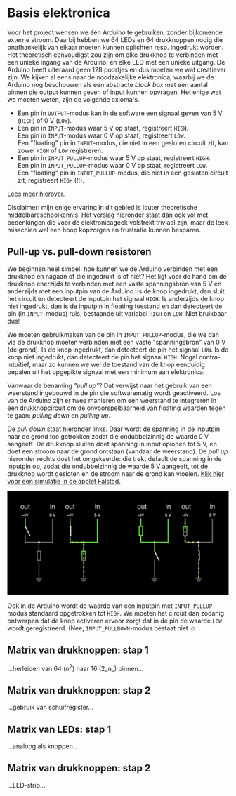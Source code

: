 # Basis elektronica

Voor het project wensen we één Arduino te gebruiken, zonder bijkomende externe stroom. Daarbij hebben we 64 LEDs en 64 drukknoppen nodig die onafhankelijk van elkaar moeten kunnen oplichten resp.&nbsp;ingedrukt worden. Het theoretisch eenvoudigst zou zijn om elke drukknop te verbinden met een unieke ingang van de Arduino, en elke LED met een unieke uitgang. De Arduino heeft uiteraard geen 128 poortjes en dus moeten we wat creatiever zijn. We kijken al eens naar de noodzakelijke elektronica, waarbij we de Arduino nog beschouwen als een abstracte _black box_ met een aantal pinnen die output kunnen geven of input kunnen opvragen. Het enige wat we moeten weten, zijn de volgende axioma's.
 * Een pin in `OUTPUT`-modus kan in de software een signaal geven van 5 V (`HIGH`) of 0 V (`LOW`).
 * Een pin in `INPUT`-modus waar 5 V op staat, registreert `HIGH`.<br />
  Een pin in `INPUT`-modus waar 0 V op staat, registreert `LOW`.<br />
  Een "floating" pin in `INPUT`-modus, die niet in een gesloten circuit zit, kan zowel `HIGH` of `LOW` registreren.
 * Een pin in `INPUT_PULLUP`-modus waar 5 V op staat, registreert `HIGH`.<br />
  Een pin in `INPUT_PULLUP`-modus waar 0 V op staat, registreert `LOW`.<br />
  Een "floating" pin in `INPUT_PULLUP`-modus, die niet in een gesloten circuit zit, registreert `HIGH` (!!).

[Lees meer hierover.](https://www.arduino.cc/en/Tutorial/Foundations/DigitalPins)

Disclaimer: mijn enige ervaring in dit gebied is louter theoretische middelbareschoolkennis. Het verslag hieronder staat dan ook vol met bedenkingen die voor de elektronicageek volstrekt triviaal zijn, maar de leek misschien wel een hoop kopzorgen en frustratie kunnen besparen.

## Pull-up vs. pull-down resistoren

We beginnen heel simpel: hoe kunnen we de Arduino verbinden met een drukknop en nagaan of die ingedrukt is of niet? Het ligt voor de hand om de drukknop enerzijds te verbinden met een vaste spanningsbron van 5 V en anderzijds met een inputpin van de Arduino. Is de knop ingedrukt, dan sluit het circuit en detecteert de inputpin het signaal `HIGH`. Is anderzijds de knop niet ingedrukt, dan is de inputpin in floating toestand en dan detecteert de pin (in `INPUT`-modus) ruis, bestaande uit variabel `HIGH` en `LOW`. Niet bruikbaar dus!

We moeten gebruikmaken van de pin in `INPUT_PULLUP`-modus, die we dan via de drukknop moeten verbinden met een vaste "spanningsbron" van 0 V (de grond). Is de knop ingedrukt, dan detecteert de pin het signaal `LOW`. Is de knop niet ingedrukt, dan detecteert de pin het signaal `HIGH`. Nogal contra-intuïtief, maar zo kunnen we wel de toestand van de knop eenduidig bepalen uit het opgepikte signaal met een minimum aan elektronica.

Vanwaar de benaming _"pull up"_? Dat verwijst naar het gebruik van een weerstand ingebouwd in de pin die softwarematig wordt geactiveerd. Los van de Arduino zijn er twee manieren om een weerstand te integreren in een drukknopcircuit om de onvoorspelbaarheid van floating waarden tegen te gaan: _pulling down_ en _pulling up_.

De _pull down_ staat hieronder links. Daar wordt de spanning in de inputpin naar de grond toe getrokken zodat die ondubbelzinnig de waarde 0 V aangeeft. De drukknop sluiten doet spanning in input oplopen tot 5 V, en doet een stroom naar de grond ontstaan (vandaar de weerstand). De _pull up_ hieronder rechts doet het omgekeerde: die trekt default de spanning in de inputpin op, zodat die ondubbelzinnig de waarde 5 V aangeeft, tot de drukknop wordt gesloten en de stroom naar de grond kan vloeien. [Klik hier voor een simulatie in de applet Falstad.](http://falstad.com/circuit/circuitjs.html?ctz=CQAgjCAMB0l3BWcMBMcUHYMGZIA4UA2ATmIxAUgpABZsAoAJXBpvBTxbbDBSn5pUkVEdARMQ2PNw6Tp4XvyqDqIqGPoBzcMT65uuydkJQttbHshs6e46YDOXdpzCsQaTlQgAXAE4BXAFN6AHl3FV5OFAjFCEhQ2jwvWRokhT44+gB3cOSolQ9TXx1LAz5Cr3hsp0KwQwrquvL8XPcW+OKpGU4uts9kOHpHGz7zUv4fAOCc3sKRhpz5ltSqBcTV5bTI0wAPNuJ3O2wwVewDtmiQAAd-ABtbgB17ABMAeyyAO3o91gOUOwQdUO53C1zuj3s-iu33Y5GIXkIVGI2FooNe-m8MP+EHh4QOyNRlwAll89tgMDjlFYQASLmx0ZifhSaco8PiUXSQCT6EA)

![pulldownpullup](../assets/images/05pdpu.jpg "pull down vs. pull up")

Ook in de Arduino wordt de waarde van een inputpin met `INPUT_PULLUP`-modus standaard opgetrokken tot `HIGH`. We moeten het circuit dan zodanig ontwerpen dat de knop activeren ervoor zorgt dat in de pin de waarde `LOW` wordt geregistreerd. (Nee, `INPUT_PULLDOWN`-modus bestaat niet &#9786;

## Matrix van drukknoppen: stap 1

…herleiden van 64 (_n_<sup>2</sup>) naar 16 (2_n_) pinnen…

## Matrix van drukknoppen: stap 2

…gebruik van schuifregister…

## Matrix van LEDs: stap 1

…analoog als knoppen…

## Matrix van drukknoppen: stap 2

…LED-strip…
